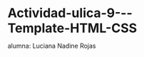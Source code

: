# Actividad-ulica-9---Template-HTML-CSS
alumna: Luciana Nadine Rojas
<!DOCTYPE html>
<html lang="es">
<head>
    <meta charset="UTF-8">
    <meta name="viewport" content="width=device-width, initial-scale=1.0">
    <title>HELLO WORLD</title>
    <style>
        * {
            margin: 0;
            padding: 0;
            box-sizing: border-box;
        }

        body {
            font-family: 'Georgia', serif;
            line-height: 1.6;
            color: #333;
            background-color: #fff;
        }

        .container {
            max-width: 1200px;
            margin: 0 auto;
            padding: 0 20px;
        }

        /* Header */
        .top-bar {
            background-color: #f8f8f8;
            padding: 10px 0;
            font-size: 12px;
            border-bottom: 1px solid #e0e0e0;
        }

        .top-bar .container {
            display: flex;
            justify-content: space-between;
            align-items: center;
        }

        .top-bar-left {
            display: flex;
            align-items: center;
        }

        .top-bar-left span {
            margin-right: 15px;
        }

        .top-bar-right {
            display: flex;
            align-items: center;
        }

        .social-icons {
            display: flex;
            gap: 10px;
            margin-right: 15px;
        }

        .search-box {
            padding: 5px 10px;
            border: 1px solid #ccc;
            font-size: 11px;
        }

        /* Logo and Navigation */
        .header {
            text-align: center;
            padding: 30px 0;
        }

        .logo {
            font-size: 36px;
            font-weight: bold;
            letter-spacing: 3px;
            margin-bottom: 10px;
        }

        .tagline {
            font-size: 12px;
            color: #666;
            margin-bottom: 30px;
        }

        .navigation {
            border-top: 2px solid #000;
            border-bottom: 2px solid #000;
            padding: 15px 0;
        }

        .nav-menu {
            display: flex;
            justify-content: center;
            list-style: none;
            gap: 40px;
        }

        .nav-menu li a {
            text-decoration: none;
            color: #333;
            font-size: 14px;
            font-weight: bold;
            text-transform: uppercase;
            letter-spacing: 1px;
        }

        /* Main Content Layout */
        .main-content {
            display: grid;
            grid-template-columns: 2fr 1fr;
            gap: 30px;
            padding: 30px 0;
        }

        /* News Grid */
        .news-grid {
            display: grid;
            grid-template-columns: repeat(2, 1fr);
            gap: 20px;
            margin-bottom: 30px;
        }

        .news-card {
            display: flex;
            gap: 15px;
            padding-bottom: 15px;
            border-bottom: 1px solid #e0e0e0;
        }

        .news-image {
            width: 80px;
            height: 60px;
            background-color: #f0f0f0;
            flex-shrink: 0;
            background-size: cover;
            background-position: center;
        }

        .news-content h3 {
            font-size: 14px;
            margin-bottom: 5px;
            line-height: 1.4;
        }

        .news-meta {
            font-size: 11px;
            color: #999;
        }

        /* Featured Article */
        .featured-article {
            margin-bottom: 40px;
        }

        .featured-image {
            width: 100%;
            height: 300px;
            background: linear-gradient(rgba(0,0,0,0.3), rgba(0,0,0,0.3)), url('https://images.unsplash.com/photo-1504711434969-e33886168f5c?ixlib=rb-4.0.3&auto=format&fit=crop&w=1200&q=80');
            background-size: cover;
            background-position: center;
            margin-bottom: 20px;
            position: relative;
        }

        .featured-title {
            font-size: 28px;
            font-weight: bold;
            margin-bottom: 15px;
            line-height: 1.3;
        }

        .author-info {
            display: flex;
            align-items: center;
            margin-bottom: 15px;
        }

        .author-avatar {
            width: 40px;
            height: 40px;
            border-radius: 50%;
            background: url('https://images.unsplash.com/photo-1472099645785-5658abf4ff4e?ixlib=rb-4.0.3&auto=format&fit=crop&w=100&q=80');
            background-size: cover;
            background-position: center;
            margin-right: 10px;
        }

        .author-name {
            font-size: 12px;
            font-weight: bold;
        }

        .article-excerpt {
            font-size: 14px;
            color: #666;
            line-height: 1.6;
        }

        /* Recent Posts */
        .recent-posts {
            margin-top: 40px;
        }

        .section-title {
            text-align: center;
            font-size: 20px;
            font-weight: bold;
            margin-bottom: 30px;
            text-transform: uppercase;
            letter-spacing: 2px;
        }

        .recent-posts-list {
            display: grid;
            gap: 20px;
        }

        .recent-post {
            display: flex;
            gap: 15px;
            padding-bottom: 15px;
            border-bottom: 1px solid #e0e0e0;
        }

        .recent-post-image {
            width: 100px;
            height: 70px;
            background-color: #f0f0f0;
            flex-shrink: 0;
            background-size: cover;
            background-position: center;
        }

        .recent-post-content h4 {
            font-size: 16px;
            margin-bottom: 8px;
            line-height: 1.4;
        }

        .recent-post-meta {
            font-size: 11px;
            color: #999;
            display: flex;
            gap: 15px;
        }

        /* Sidebar */
        .sidebar {
            padding-left: 20px;
        }

        .sidebar-section {
            margin-bottom: 40px;
        }

        .sidebar-title {
            font-size: 16px;
            font-weight: bold;
            margin-bottom: 20px;
            text-transform: uppercase;
            letter-spacing: 1px;
        }

        .popular-articles {
            list-style: none;
        }

        .popular-articles li {
            display: flex;
            gap: 10px;
            margin-bottom: 15px;
            font-size: 14px;
        }

        .popular-articles .number {
            font-weight: bold;
            color: #666;
        }

        .search-section input {
            width: 100%;
            padding: 10px;
            border: 1px solid #ccc;
            margin-bottom: 10px;
        }

        .search-btn {
            width: 100%;
            padding: 10px;
            background-color: #333;
            color: white;
            border: none;
            cursor: pointer;
            text-transform: uppercase;
        }

        .trending-image {
            width: 100%;
            height: 150px;
            background-color: #f0f0f0;
            margin-bottom: 10px;
            background-size: cover;
            background-position: center;
        }

        .trending-title {
            font-size: 14px;
            font-weight: bold;
            margin-bottom: 5px;
        }

        .trending-excerpt {
            font-size: 12px;
            color: #666;
            margin-bottom: 5px;
        }

        .trending-meta {
            font-size: 11px;
            color: #999;
        }

        /* Footer Navigation */
        .footer-nav {
            background-color: #f8f8f8;
            padding: 30px 0;
            margin-top: 50px;
        }

        .footer-content {
            display: grid;
            grid-template-columns: repeat(4, 1fr);
            gap: 30px;
        }

        .footer-section h4 {
            font-size: 14px;
            font-weight: bold;
            margin-bottom: 15px;
            text-transform: uppercase;
        }

        .footer-section ul {
            list-style: none;
        }

        .footer-section ul li {
            margin-bottom: 8px;
        }

        .footer-section ul li a {
            text-decoration: none;
            color: #666;
            font-size: 12px;
        }

        .footer-post {
            display: flex;
            gap: 10px;
            margin-bottom: 15px;
        }

        .footer-post-image {
            width: 50px;
            height: 35px;
            background-color: #ddd;
            flex-shrink: 0;
            background-size: cover;
            background-position: center;
        }

        .footer-post-content {
            font-size: 11px;
        }

        .footer-post-title {
            font-weight: bold;
            margin-bottom: 3px;
        }

        /* Bottom Footer */
        .bottom-footer {
            text-align: center;
            padding: 20px 0;
            border-top: 1px solid #e0e0e0;
        }

        .bottom-footer .logo {
            font-size: 24px;
            margin-bottom: 10px;
        }

        .copyright {
            font-size: 11px;
            color: #999;
        }

        /* Pagination */
        .pagination {
            display: flex;
            justify-content: center;
            gap: 10px;
            margin: 30px 0;
        }

        .pagination a {
            padding: 8px 12px;
            text-decoration: none;
            color: #333;
            border: 1px solid #ddd;
        }

        .pagination a.active {
            background-color: #333;
            color: white;
        }

        /* Tag Cloud */
        .tag-cloud {
            display: flex;
            flex-wrap: wrap;
            gap: 5px;
        }

        .tag {
            background-color: #f0f0f0;
            padding: 5px 10px;
            font-size: 11px;
            text-decoration: none;
            color: #666;
        }
    </style>
</head>
<body>
    <!-- Top Bar -->
    <div class="top-bar">
        <div class="container">
            <div class="top-bar-left">
                <span>☰ MORE</span>
                <span>📅 Friday 5 January 2023</span>
            </div>
            <div class="top-bar-right">
                <div class="social-icons">
                    <span>📧</span>
                    <span>💬</span>
                    <span>📱</span>
                </div>
                <input type="text" placeholder="SEARCH" class="search-box">
            </div>
        </div>
    </div>

    <!-- Header -->
    <header class="header">
        <div class="container">
            <h1 class="logo">HELLO WORLD</h1>
            <div class="tagline">≈ NEWSPAPER / MAGAZINE / PUBLISHER ≈</div>
            
            <!-- Navigation -->
            <nav class="navigation">
                <ul class="nav-menu">
                    <li><a href="#">→ HOME</a></li>
                    <li><a href="#">→ LAYOUT</a></li>
                    <li><a href="#">NEWS</a></li>
                    <li><a href="#">ECONOMY</a></li>
                    <li><a href="#">→ ENTERTAINMENT</a></li>
                    <li><a href="#">JOBS</a></li>
                </ul>
            </nav>
        </div>
    </header>

    <!-- Main Content -->
    <div class="container">
        <div class="main-content">
            <!-- Left Column -->
            <main>
                <!-- Top News Grid -->
                <div class="news-grid">
                    <article class="news-card">
                        <div class="news-image" style="background-image: url('https://images.unsplash.com/photo-1486312338219-ce68e2c6b387?ixlib=rb-4.0.3&auto=format&fit=crop&w=200&q=80');"></div>
                        <div class="news-content">
                            <h3>Lorem ipsum dui sollic studin</h3>
                            <div class="news-meta">8 JAN 2023 · NO VIEWS</div>
                        </div>
                    </article>
                    
                    <article class="news-card">
                        <div class="news-image" style="background-image: url('https://images.unsplash.com/photo-1551434678-e076c223a692?ixlib=rb-4.0.3&auto=format&fit=crop&w=200&q=80');"></div>
                        <div class="news-content">
                            <h3>Ut enim ad minim veniat</h3>
                            <div class="news-meta">8 JAN 2023 · NO VIEWS</div>
                        </div>
                    </article>
                    
                    <article class="news-card">
                        <div class="news-image" style="background-image: url('https://images.unsplash.com/photo-1444653614773-995cb1ef9efa?ixlib=rb-4.0.3&auto=format&fit=crop&w=200&q=80');"></div>
                        <div class="news-content">
                            <h3>Quis nostrum vel enim lorem laboret</h3>
                            <div class="news-meta">8 JAN 2023 · NO VIEWS</div>
                        </div>
                    </article>
                    
                    <article class="news-card">
                        <div class="news-image" style="background-image: url('https://images.unsplash.com/photo-1557804506-669a67965ba0?ixlib=rb-4.0.3&auto=format&fit=crop&w=200&q=80');"></div>
                        <div class="news-content">
                            <h3>At vero eos et oboro dignos et harum</h3>
                            <div class="news-meta">8 JAN 2023 · NO VIEWS</div>
                        </div>
                    </article>
                </div>

                <!-- Featured Article -->
                <article class="featured-article">
                    <div class="featured-image"></div>
                    <h2 class="featured-title">Lorem ipsum dui sollic itudin praesent ut mollis primis eros torquent fames</h2>
                    <div class="author-info">
                        <div class="author-avatar"></div>
                        <div class="author-name">Steven Job<br><small>8 JAN 2023</small></div>
                    </div>
                    <p class="article-excerpt">Lorem ipsum dolor sit amet, consectetur adipiscing elit, sed do eiusmod tempor incididunt ut labore et dolore magna aliqua. Ut enim ad minim veniam, quis nostrud exercitation ullamco laboris nisi ut aliquip ex ea commodo consequat.</p>
                </article>

                <!-- Recent Posts -->
                <section class="recent-posts">
                    <h2 class="section-title">≈≈≈ RECENT POSTS ≈≈≈</h2>
                    <div class="recent-posts-list">
                        <article class="recent-post">
                            <div class="recent-post-image" style="background-image: url('https://images.unsplash.com/photo-1495020689067-958852a7765e?ixlib=rb-4.0.3&auto=format&fit=crop&w=200&q=80');"></div>
                            <div class="recent-post-content">
                                <h4>Magna aliqua ut enim ad minim veniam</h4>
                                <div class="recent-post-meta">
                                    <span>👤 Steven Job</span>
                                    <span>📅 POLITICS, STORY</span>
                                    <span>📅 18 JAN 2023</span>
                                </div>
                            </div>
                        </article>

                        <article class="recent-post">
                            <div class="recent-post-image" style="background-image: url('https://images.unsplash.com/photo-1585282263861-f55e341878f8?ixlib=rb-4.0.3&auto=format&fit=crop&w=200&q=80');"></div>
                            <div class="recent-post-content">
                                <h4>Laborant shects containing Lorem Ipsum passages, and more recently</h4>
                                <div class="recent-post-meta">
                                    <span>👤 Steven Job</span>
                                    <span>📅 POLITICS, STORY</span>
                                    <span>📅 18 JAN 2023</span>
                                </div>
                            </div>
                        </article>

                        <article class="recent-post">
                            <div class="recent-post-image" style="background-image: url('https://images.unsplash.com/photo-1524178232363-1fb2b075b655?ixlib=rb-4.0.3&auto=format&fit=crop&w=200&q=80');"></div>
                            <div class="recent-post-content">
                                <h4>There are many variations of passages of Lorem Ipsum available, but the majority have suffered</h4>
                                <div class="recent-post-meta">
                                    <span>👤 Steven Job</span>
                                    <span>📅 POLITICS, STORY</span>
                                    <span>📅 18 JAN 2023</span>
                                </div>
                            </div>
                        </article>

                        <article class="recent-post">
                            <div class="recent-post-image" style="background-image: url('https://images.unsplash.com/photo-1481627834876-b7833e8f5570?ixlib=rb-4.0.3&auto=format&fit=crop&w=200&q=80');"></div>
                            <div class="recent-post-content">
                                <h4>It uses a dictionary of over 200 Latin words, combined</h4>
                                <div class="recent-post-meta">
                                    <span>👤 Steven Job</span>
                                    <span>📅 POLITICS, STORY</span>
                                    <span>📅 18 JAN 2023</span>
                                </div>
                            </div>
                        </article>

                        <article class="recent-post">
                            <div class="recent-post-image" style="background-image: url('https://images.unsplash.com/photo-1507003211169-0a1dd7228f2d?ixlib=rb-4.0.3&auto=format&fit=crop&w=200&q=80');"></div>
                            <div class="recent-post-content">
                                <h4>Reading is not only informed by what's going on with us at that moment</h4>
                                <div class="recent-post-meta">
                                    <span>👤 Steven Job</span>
                                    <span>📅 POLITICS, STORY</span>
                                    <span>📅 18 JAN 2023</span>
                                </div>
                            </div>
                        </article>

                        <article class="recent-post">
                            <div class="recent-post-image" style="background-image: url('https://images.unsplash.com/photo-1519389950473-47ba0277781c?ixlib=rb-4.0.3&auto=format&fit=crop&w=200&q=80');"></div>
                            <div class="recent-post-content">
                                <h4>What you see and what you're experiencing as you read these</h4>
                                <div class="recent-post-meta">
                                    <span>👤 Steven Job</span>
                                    <span>📅 POLITICS, STORY</span>
                                    <span>📅 18 JAN 2023</span>
                                </div>
                            </div>
                        </article>
                    </div>
                </section>

                <!-- Pagination -->
                <div class="pagination">
                    <a href="#">‹‹‹</a>
                    <a href="#" class="active">1</a>
                    <a href="#">2</a>
                    <a href="#">3</a>
                    <a href="#">4</a>
                    <a href="#">NEXT ›</a>
                </div>
            </main>

            <!-- Sidebar -->
            <aside class="sidebar">
                <!-- Popular Articles -->
                <section class="sidebar-section">
                    <h3 class="sidebar-title">● POPULAR ARTICLES</h3>
                    <ol class="popular-articles">
                        <li><span class="number">1.</span> Ut enim ad minim veniam, quis nostrum</li>
                        <li><span class="number">2.</span> Cum sociis natique penibus tempi cursus</li>
                        <li><span class="number">3.</span> Nullam lorem risitas tetur augue</li>
                        <li><span class="number">4.</span> Quam mauris lorem orci sit rutmonis</li>
                        <li><span class="number">5.</span> Nec elit libor platea societas gravida</li>
                    </ol>
                </section>

                <!-- Search -->
                <section class="sidebar-section">
                    <h3 class="sidebar-title">● SEARCH</h3>
                    <div class="search-section">
                        <input type="text" placeholder="Search...">
                        <button class="search-btn">SEARCH</button>
                    </div>
                </section>

                <!-- Trending -->
                <section class="sidebar-section">
                    <h3 class="sidebar-title">● TRENDING</h3>
                    <article>
                        <div class="trending-image" style="background-image: url('https://images.unsplash.com/photo-1540575467063-178a50c2df87?ixlib=rb-4.0.3&auto=format&fit=crop&w=400&q=80');"></div>
                        <h4 class="trending-title">Best Blog</h4>
                        <p class="trending-excerpt">Nos gente di thierry superior who loves or pursues or desires to obtain</p>
                        <div class="trending-meta">18 JAN 2023</div>
                    </article>
                </section>

                <!-- More Articles -->
                <section class="sidebar-section">
                    <div style="margin-bottom: 15px;">
                        <div class="trending-image" style="height: 80px; background-image: url('https://images.unsplash.com/photo-1552664730-d307ca884978?ixlib=rb-4.0.3&auto=format&fit=crop&w=400&q=80');"></div>
                        <div class="trending-title" style="font-size: 12px;">Magna aliqua ut enim ad minim veniam</div>
                        <div class="trending-meta">18 JAN 2023</div>
                    </div>
                    <div style="margin-bottom: 15px;">
                        <div class="trending-image" style="height: 80px; background-image: url('https://images.unsplash.com/photo-1460925895917-afdab827c52f?ixlib=rb-4.0.3&auto=format&fit=crop&w=400&q=80');"></div>
                        <div class="trending-title" style="font-size: 12px;">Magna aliqua ut enim ad minim veniam</div>
                        <div class="trending-meta">18 JAN 2023</div>
                    </div>
                    <div style="margin-bottom: 15px;">
                        <div class="trending-image" style="height: 80px; background-image: url('https://images.unsplash.com/photo-1551836022-deb4988cc6c0?ixlib=rb-4.0.3&auto=format&fit=crop&w=400&q=80');"></div>
                        <div class="trending-title" style="font-size: 12px;">Magna aliqua ut enim ad minim veniam</div>
                        <div class="trending-meta">18 JAN 2023</div>
                    </div>
                </section>

                <!-- Tags -->
                <section class="sidebar-section">
                    <h3 class="sidebar-title">● TAGS CLOUD</h3>
                    <div class="tag-cloud">
                        <a href="#" class="tag">Business</a>
                        <a href="#" class="tag">Technology</a>
                        <a href="#" class="tag">Sport</a>
                        <a href="#" class="tag">Art</a>
                        <a href="#" class="tag">Lifestyle</a>
                        <a href="#" class="tag">Three</a>
                        <a href="#" class="tag">Photography</a>
                        <a href="#" class="tag">Lifestyle</a>
                        <a href="#" class="tag">Art</a>
                        <a href="#" class="tag">Education</a>
                        <a href="#" class="tag">Social</a>
                        <a href="#" class="tag">Three</a>
                    </div>
                </section>
            </aside>
        </div>
    </div>

    <!-- Footer -->
    <footer class="footer-nav">
        <div class="container">
            <div class="footer-content">
                <!-- Most Comments -->
                <div class="footer-section">
                    <h4>● MOST COMMENTS</h4>
                    <ol>
                        <li><a href="#">Efficitur adipiscing mollis orci semper class</a></li>
                        <li><a href="#">Anceritisol pul cuncibus risus ut amet rutilot</a></li>
                        <li><a href="#">Quam placerat et culpa sollicitis molore libero</a></li>
                        <li><a href="#">Amet for hoc proch hello and beautiful pharetra cursus</a></li>
                    </ol>
                </div>

                <!-- Latest -->
                <div class="footer-section">
                    <h4>● LATEST</h4>
                    <div class="footer-post">
                        <div class="footer-post-image" style="background-image: url('https://images.unsplash.com/photo-1526628953301-3e589a6a8b74?ixlib=rb-4.0.3&auto=format&fit=crop&w=100&q=80');"></div>
                        <div class="footer-post-content">
                            <div class="footer-post-title">Magna aliqua ut enim ad minim veniam</div>
                            <div class="footer-post-meta">18 JAN 2023</div>
                        </div>
                    </div>
                    <div class="footer-post">
                        <div class="footer-post-image" style="background-image: url('https://images.unsplash.com/photo-1518709268805-4e9042af2176?ixlib=rb-4.0.3&auto=format&fit=crop&w=100&q=80');"></div>
                        <div class="footer-post-content">
                            <div class="footer-post-title">Magna aliqua ut enim ad minim veniam</div>
                            <div class="footer-post-meta">18 JAN 2023</div>
                        </div>
                    </div>
                    <div class="footer-post">
                        <div class="footer-post-image" style="background-image: url('https://images.unsplash.com/photo-1553877522-43269d4ea984?ixlib=rb-4.0.3&auto=format&fit=crop&w=100&q=80');"></div>
                        <div class="footer-post-content">
                            <div class="footer-post-title">Magna aliqua ut enim ad minim veniam</div>
                            <div class="footer-post-meta">18 JAN 2023</div>
                        </div>
                    </div>
                </div>

                <!-- Categories -->
                <div class="footer-section">
                    <h4>● CATEGORIES</h4>
                    <ul>
                        <li><a href="#">Business</a></li>
                        <li><a href="#">Environment</a></li>
                        <li><a href="#">Life style</a></li>
                        <li><a href="#">Technology</a></li>
                    </ul>
                    <ul style="margin-top: 20px;">
                        <li><a href="#">Entertainment</a></li>
                        <li><a href="#">Health</a></li>
                        <li><a href="#">Politics</a></li>
                        <li><a href="#">World</a></li>
                    </ul>
                </div>

                <!-- Instagram -->
                <div class="footer-section">
                    <h4>● INSTAGRAM</h4>
                    <div style="display: grid; grid-template-columns: repeat(3, 1fr); gap: 5px;">
                        <div style="width: 50px; height: 50px; background: url('https://images.unsplash.com/photo-1611224923853-80b023f02d71?ixlib=rb-4.0.3&auto=format&fit=crop&w=100&q=80'); background-size: cover; background-position: center;"></div>
                        <div style="width: 50px; height: 50px; background: url('https://images.unsplash.com/photo-1557318041-1ce374d55ebf?ixlib=rb-4.0.3&auto
